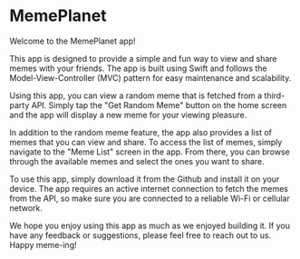 # MemePlanet
Welcome to the MemePlanet app!

This app is designed to provide a simple and fun way to view and share memes with your friends. The app is built using Swift and follows the Model-View-Controller (MVC) pattern for easy maintenance and scalability.

Using this app, you can view a random meme that is fetched from a third-party API. Simply tap the "Get Random Meme" button on the home screen and the app will display a new meme for your viewing pleasure.

In addition to the random meme feature, the app also provides a list of memes that you can view and share. To access the list of memes, simply navigate to the "Meme List" screen in the app. From there, you can browse through the available memes and select the ones you want to share.

To use this app, simply download it from the Github and install it on your device. The app requires an active internet connection to fetch the memes from the API, so make sure you are connected to a reliable Wi-Fi or cellular network.

We hope you enjoy using this app as much as we enjoyed building it. If you have any feedback or suggestions, please feel free to reach out to us. Happy meme-ing!
